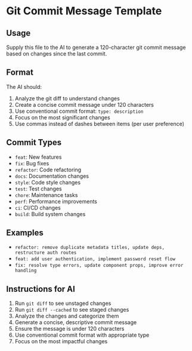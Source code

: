 # Git Commit Message Template

## Usage
Supply this file to the AI to generate a 120-character git commit message based on changes since the last commit.

## Format
The AI should:
1. Analyze the git diff to understand changes
2. Create a concise commit message under 120 characters
3. Use conventional commit format: `type: description`
4. Focus on the most significant changes
5. Use commas instead of dashes between items (per user preference)

## Commit Types
- `feat`: New features
- `fix`: Bug fixes
- `refactor`: Code refactoring
- `docs`: Documentation changes
- `style`: Code style changes
- `test`: Test changes
- `chore`: Maintenance tasks
- `perf`: Performance improvements
- `ci`: CI/CD changes
- `build`: Build system changes

## Examples
- `refactor: remove duplicate metadata titles, update deps, restructure auth routes`
- `feat: add user authentication, implement password reset flow`
- `fix: resolve type errors, update component props, improve error handling`

## Instructions for AI
1. Run `git diff` to see unstaged changes
2. Run `git diff --cached` to see staged changes
3. Analyze the changes and categorize them
4. Generate a concise, descriptive commit message
5. Ensure the message is under 120 characters
6. Use conventional commit format with appropriate type
7. Focus on the most impactful changes
